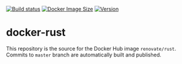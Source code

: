 [![Build status](https://github.com/renovatebot/docker-rust/workflows/build/badge.svg)](https://github.com/renovatebot/docker-rust/actions?query=workflow%3Abuild)
[![Docker Image Size](https://img.shields.io/docker/image-size/renovate/rust/latest)](https://hub.docker.com/r/renovate/rust)
[![Version](https://img.shields.io/docker/v/renovate/rust/latest)](https://hub.docker.com/r/renovate/rust)

# docker-rust

This repository is the source for the Docker Hub image `renovate/rust`. Commits to `master` branch are automatically built and published.
